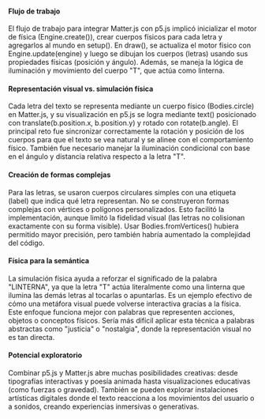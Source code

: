 
#### Flujo de trabajo
El flujo de trabajo para integrar Matter.js con p5.js implicó inicializar el motor de física (Engine.create()), crear cuerpos físicos para cada letra y agregarlos al mundo en setup().
En draw(), se actualiza el motor físico con Engine.update(engine) y luego se dibujan los cuerpos (letras) usando sus propiedades físicas (posición y ángulo).
Además, se maneja la lógica de iluminación y movimiento del cuerpo "T", que actúa como linterna.


#### Representación visual vs. simulación física
Cada letra del texto se representa mediante un cuerpo físico (Bodies.circle) en Matter.js, y su visualización en p5.js se logra mediante text() posicionado con translate(b.position.x, b.position.y)
y rotado con rotate(b.angle). El principal reto fue sincronizar correctamente la rotación y posición de los cuerpos para que el texto se vea natural y se alinee con el comportamiento físico. 
También fue necesario manejar la iluminación condicional con base en el ángulo y distancia relativa respecto a la letra "T".


#### Creación de formas complejas
Para las letras, se usaron cuerpos circulares simples con una etiqueta (label) que indica qué letra representan. No se construyeron formas complejas con vértices o polígonos personalizados.
Esto facilitó la implementación, aunque limitó la fidelidad visual (las letras no colisionan exactamente con su forma visible). 
Usar Bodies.fromVertices() hubiera permitido mayor precisión, pero también habría aumentado la complejidad del código.


#### Física para la semántica
La simulación física ayuda a reforzar el significado de la palabra "LINTERNA", ya que la letra "T" actúa literalmente como una linterna que ilumina las demás letras al tocarlas o apuntarlas. 
Es un ejemplo efectivo de cómo una metáfora visual puede volverse interactiva gracias a la física. Este enfoque funciona mejor con palabras que representen acciones, objetos o conceptos físicos.
Sería más difícil aplicar esta técnica a palabras abstractas como "justicia" o "nostalgia", donde la representación visual no es tan directa.


#### Potencial exploratorio
Combinar p5.js y Matter.js abre muchas posibilidades creativas: desde tipografías interactivas y poesía animada hasta visualizaciones educativas (como fuerzas o gravedad). 
También se pueden explorar instalaciones artísticas digitales donde el texto reacciona a los movimientos del usuario o a sonidos, creando experiencias inmersivas o generativas.
